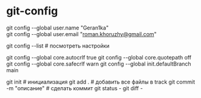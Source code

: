 # git-config

git config --global user.name "Geran1ka"   
git config --global user.email "roman.khoruzhy@gmail.com"   

git config --list # посмотреть настройки

git config --global core.autocrlf true
git config --global core.quotepath off
git config --global core.safecrlf warn
git config --global init.defaultBranch main

git init # инициализация
git add . # добавить все файлы в track
git commit -m "описание" # сделать коммит
git status - 
git diff - 